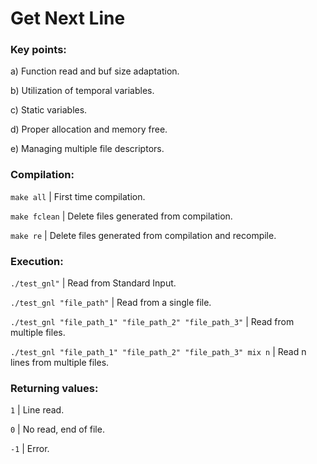 # Get Next Line

### Key points:

a) Function read and buf size adaptation.

b) Utilization of temporal variables.

c) Static variables.

d) Proper allocation and memory free.

e) Managing multiple file descriptors.



### Compilation:

`make all`
| First time compilation.

`make fclean`
| Delete files generated from compilation.

`make re`
| Delete files generated from compilation and recompile.


### Execution:

`./test_gnl"`
| Read from Standard Input.

`./test_gnl "file_path"`
| Read from a single file.

`./test_gnl "file_path_1" "file_path_2" "file_path_3"`
| Read from multiple files.

`./test_gnl "file_path_1" "file_path_2" "file_path_3" mix n`
| Read n lines from multiple files.

### Returning values:
`1` | Line read.

`0` | No read, end of file.

`-1` | Error.
